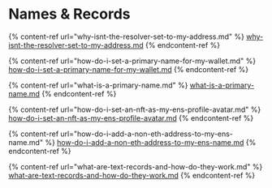 # Names & Records

{% content-ref url="why-isnt-the-resolver-set-to-my-address.md" %}
[why-isnt-the-resolver-set-to-my-address.md](why-isnt-the-resolver-set-to-my-address.md)
{% endcontent-ref %}

{% content-ref url="how-do-i-set-a-primary-name-for-my-wallet.md" %}
[how-do-i-set-a-primary-name-for-my-wallet.md](how-do-i-set-a-primary-name-for-my-wallet.md)
{% endcontent-ref %}

{% content-ref url="what-is-a-primary-name.md" %}
[what-is-a-primary-name.md](what-is-a-primary-name.md)
{% endcontent-ref %}

{% content-ref url="how-do-i-set-an-nft-as-my-ens-profile-avatar.md" %}
[how-do-i-set-an-nft-as-my-ens-profile-avatar.md](how-do-i-set-an-nft-as-my-ens-profile-avatar.md)
{% endcontent-ref %}

{% content-ref url="how-do-i-add-a-non-eth-address-to-my-ens-name.md" %}
[how-do-i-add-a-non-eth-address-to-my-ens-name.md](how-do-i-add-a-non-eth-address-to-my-ens-name.md)
{% endcontent-ref %}

{% content-ref url="what-are-text-records-and-how-do-they-work.md" %}
[what-are-text-records-and-how-do-they-work.md](what-are-text-records-and-how-do-they-work.md)
{% endcontent-ref %}
